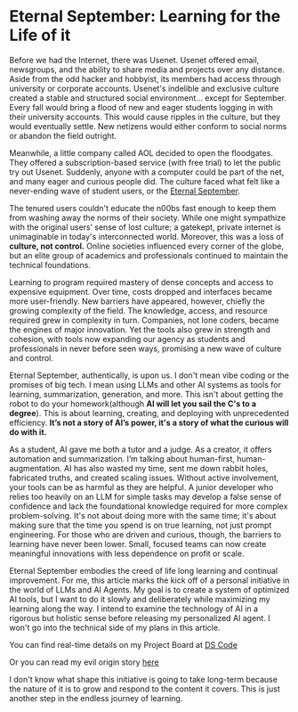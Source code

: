 # Eternal September: Learning for the Life of it

Before we had the Internet, there was Usenet. Usenet offered email, newsgroups, and the ability to share media and projects over any distance. Aside from the odd hacker and hobbyist, its members had access through university or corporate accounts. Usenet's indelible and exclusive culture created a stable and structured social environment... except for September. Every fall would bring a flood of new and eager students logging in with their university accounts. This would cause ripples in the culture, but they would eventually settle. New netizens would either conform to social norms or abandon the field outright.

Meanwhile, a little company called AOL decided to open the floodgates. They offered a subscription-based service (with free trial) to let the public try out Usenet. Suddenly, anyone with a computer could be part of the net, and many eager and curious people did. The culture faced what felt like a never-ending wave of student users, or the [Eternal September](https://en.wikipedia.org/wiki/Eternal_September).

The tenured users couldn't educate the n00bs fast enough to keep them from washing away the norms of their society. While one might sympathize with the original users’ sense of lost culture; a gatekept, private internet is unimaginable in today's interconnected world. Moreover, this was a loss of **culture, not control.** Online societies influenced every corner of the globe, but an elite group of academics and professionals continued to maintain the technical foundations.

Learning to program required mastery of dense concepts and access to expensive equipment. Over time, costs dropped and interfaces became more user-friendly. New barriers have appeared, however, chiefly the growing complexity of the field. The knowledge, access, and resource required grew in complexity in turn. Companies, not lone coders, became the engines of major innovation. Yet the tools also grew in strength and cohesion, with tools now expanding our agency as students and professionals in never before seen ways, promising a new wave of culture and control.

Eternal September, authentically, is upon us. I don't mean vibe coding or the promises of big tech. I mean using LLMs and other AI systems as tools for learning, summarization, generation, and more. This isn't about getting the robot to do your homework(although **AI will let you sail the C's to a degree**). This is about learning, creating, and deploying with unprecedented efficiency. **It’s not a story of AI’s power, it's a story of what the curious will do with it.**

As a student, AI gave me both a tutor and a judge. As a creator, it offers automation and summarization. I’m talking about human-first, human-augmentation. AI has also wasted my time, sent me down rabbit holes, fabricated truths, and created scaling issues. Without active involvement, your tools can be as harmful as they are helpful. A junior developer who relies too heavily on an LLM for simple tasks may develop a false sense of confidence and lack the foundational knowledge required for more complex problem-solving. It's not about doing more with the same time; it's about making sure that the time you spend is on true learning, not just prompt engineering. For those who are driven and curious, though, the barriers to learning have never been lower. Small, focused teams can now create meaningful innovations with less dependence on profit or scale.

Eternal September embodies the creed of life long learning and continual improvement.
For me, this article marks the kick off of a personal initiative in the world of LLMs and AI Agents. My goal is to create a system of optimized AI tools, but I want to do it slowly and deliberately while maximizing my learning along the way. I intend to examine the technology of AI in a rigorous but holistic sense before releasing my personalized AI agent. I won't go into the technical side of my plans in this article.

You can find real-time details on my Project Board at [DS Code](https://ds-code.ca/eternal-september)

Or you can read my evil origin story [here](https://dev.to/davesommerville/the-millennials-bug-healing-through-html-2bod)

I don't know what shape this initiative is going to take long-term because the nature of it is to grow and respond to the content it covers. This is just another step in the endless journey of learning.

